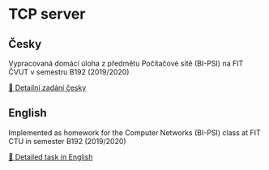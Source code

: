 # TCP server

## Česky

Vypracovaná domácí úloha z předmětu Počítačové sítě (BI-PSI) na FIT ČVUT v semestru B192 (2019/2020)

[🔗 Detailní zadání česky](TaskCZ.md)

## English

Implemented as homework for the Computer Networks (BI-PSI) class at FIT CTU in semester B192 (2019/2020)

[🔗 Detailed task in English](TaskEN.md)